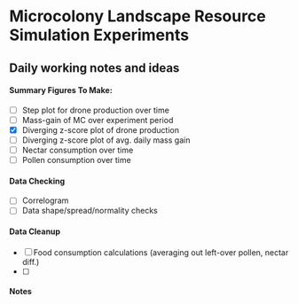 # Microcolony Landscape Resource Simulation Experiments
## Daily working notes and ideas

#### Summary Figures To Make: 
- [ ] Step plot for drone production over time
- [ ] Mass-gain of MC over experiment period
- [x] Diverging z-score plot of drone production
- [ ] Diverging z-score plot of avg. daily mass gain
- [ ] Nectar consumption over time
- [ ] Pollen consumption over time

#### Data Checking
- [ ] Correlogram 
- [ ] Data shape/spread/normality checks 

#### Data Cleanup
- [ ] Food consumption calculations (averaging out left-over pollen, nectar diff.)
- [ ] 

#### Notes

